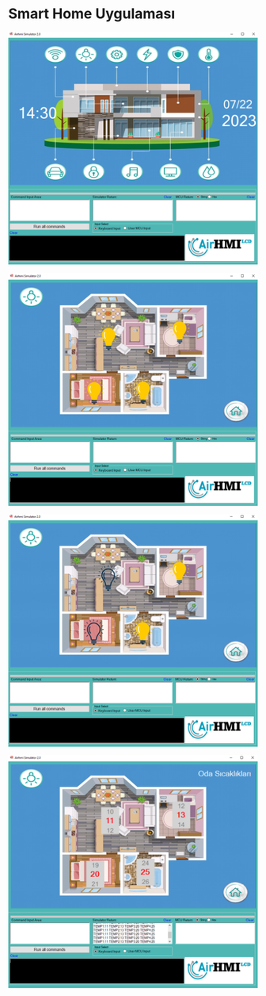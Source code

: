 # Smart Home Uygulaması



![Açıklama Metni](2.png)

![Açıklama Metni](3.png)

![Açıklama Metni](4.png)

![Açıklama Metni](1.png)

